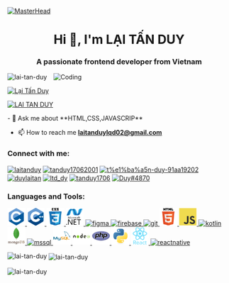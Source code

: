 [![MasterHead](https://blog.imarticus.org/wp-content/uploads/2020/09/vsdq-1024x396.gif)](https://laitanduy.github.io/Lai_Tan_Duy.github.io/)
<h1 align="center">Hi 👋, I'm LẠI TẤN DUY</h1>
<h3 align="center">A passionate frontend developer from Vietnam</h3>
<img align="right" alt="Coding" width="400" <img src="https://cdn.dribbble.com/users/1162077/screenshots/3848914/programmer.gif">
<p align="left"> <img src="https://komarev.com/ghpvc/?username=lai-tan-duy&label=Profile%20views&color=0e75b6&style=flat" alt="lai-tan-duy" /> </p>
<p align="left"> <a href="https://laitanduy.github.io/DY.DEV.github.io/" target="blank"><img src="https://img.shields.io/twitter/url?color=White&label=Follow%20me&logo=D&logoColor=blue&style=social&url=https%3A%2F%2Flaitanduy.github.io%2FLai_Tan_Duy.github.io%2F" alt="Lại Tấn Duy" /></a> </p>
<p align="left"> <a href="https://twitter.com/tanduy17062001" target="blank"><img src="https://img.shields.io/twitter/follow/tanduy17062001?logo=twitter&style=for-the-badge" alt="LAI TAN DUY" /></a> </p>
- 💬 Ask me about **HTML,CSS,JAVASCRIP**

- 📫 How to reach me **laitanduylqd02@gmail.com**

<h3 align="left">Connect with me:</h3>
<p align="left">
<a href="https://dev.to/laitanduy" target="blank"><img align="center" src="https://raw.githubusercontent.com/rahuldkjain/github-profile-readme-generator/master/src/images/icons/Social/devto.svg" alt="laitanduy" height="30" width="40" /></a>
<a href="https://twitter.com/tanduy17062001" target="blank"><img align="center" src="https://raw.githubusercontent.com/rahuldkjain/github-profile-readme-generator/master/src/images/icons/Social/twitter.svg" alt="tanduy17062001" height="30" width="40" /></a>
<a href="https://linkedin.com/in/t%e1%ba%a5n-duy-91aa19202" target="blank"><img align="center" src="https://raw.githubusercontent.com/rahuldkjain/github-profile-readme-generator/master/src/images/icons/Social/linked-in-alt.svg" alt="t%e1%ba%a5n-duy-91aa19202" height="30" width="40" /></a>
<a href="https://fb.com/duylaitan" target="blank"><img align="center" src="https://raw.githubusercontent.com/rahuldkjain/github-profile-readme-generator/master/src/images/icons/Social/facebook.svg" alt="duylaitan" height="30" width="40" /></a>
<a href="https://instagram.com/ltd_dy" target="blank"><img align="center" src="https://raw.githubusercontent.com/rahuldkjain/github-profile-readme-generator/master/src/images/icons/Social/instagram.svg" alt="ltd_dy" height="30" width="40" /></a>
<a href="https://www.youtube.com/c/tanduy1706" target="blank"><img align="center" src="https://raw.githubusercontent.com/rahuldkjain/github-profile-readme-generator/master/src/images/icons/Social/youtube.svg" alt="tanduy1706" height="30" width="40" /></a>
<a href="https://discord.gg/Duy#4870" target="blank"><img align="center" src="https://raw.githubusercontent.com/rahuldkjain/github-profile-readme-generator/master/src/images/icons/Social/discord.svg" alt="Duy#4870" height="30" width="40" /></a>
</p>

<h3 align="left">Languages and Tools:</h3>
<p align="left"> <a href="https://www.cprogramming.com/" target="_blank" rel="noreferrer"> <img src="https://raw.githubusercontent.com/devicons/devicon/master/icons/c/c-original.svg" alt="c" width="40" height="40"/> </a> <a href="https://www.w3schools.com/cpp/" target="_blank" rel="noreferrer"> <img src="https://raw.githubusercontent.com/devicons/devicon/master/icons/cplusplus/cplusplus-original.svg" alt="cplusplus" width="40" height="40"/> </a> <a href="https://www.w3schools.com/css/" target="_blank" rel="noreferrer"> <img src="https://raw.githubusercontent.com/devicons/devicon/master/icons/css3/css3-original-wordmark.svg" alt="css3" width="40" height="40"/> </a> <a href="https://dotnet.microsoft.com/" target="_blank" rel="noreferrer"> <img src="https://raw.githubusercontent.com/devicons/devicon/master/icons/dot-net/dot-net-original-wordmark.svg" alt="dotnet" width="40" height="40"/> </a> <a href="https://www.figma.com/" target="_blank" rel="noreferrer"> <img src="https://www.vectorlogo.zone/logos/figma/figma-icon.svg" alt="figma" width="40" height="40"/> </a> <a href="https://firebase.google.com/" target="_blank" rel="noreferrer"> <img src="https://www.vectorlogo.zone/logos/firebase/firebase-icon.svg" alt="firebase" width="40" height="40"/> </a> <a href="https://git-scm.com/" target="_blank" rel="noreferrer"> <img src="https://www.vectorlogo.zone/logos/git-scm/git-scm-icon.svg" alt="git" width="40" height="40"/> </a> <a href="https://www.w3.org/html/" target="_blank" rel="noreferrer"> <img src="https://raw.githubusercontent.com/devicons/devicon/master/icons/html5/html5-original-wordmark.svg" alt="html5" width="40" height="40"/> </a> <a href="https://developer.mozilla.org/en-US/docs/Web/JavaScript" target="_blank" rel="noreferrer"> <img src="https://raw.githubusercontent.com/devicons/devicon/master/icons/javascript/javascript-original.svg" alt="javascript" width="40" height="40"/> </a> <a href="https://kotlinlang.org" target="_blank" rel="noreferrer"> <img src="https://www.vectorlogo.zone/logos/kotlinlang/kotlinlang-icon.svg" alt="kotlin" width="40" height="40"/> </a> <a href="https://www.mongodb.com/" target="_blank" rel="noreferrer"> <img src="https://raw.githubusercontent.com/devicons/devicon/master/icons/mongodb/mongodb-original-wordmark.svg" alt="mongodb" width="40" height="40"/> </a> <a href="https://www.microsoft.com/en-us/sql-server" target="_blank" rel="noreferrer"> <img src="https://www.svgrepo.com/show/303229/microsoft-sql-server-logo.svg" alt="mssql" width="40" height="40"/> </a> <a href="https://www.mysql.com/" target="_blank" rel="noreferrer"> <img src="https://raw.githubusercontent.com/devicons/devicon/master/icons/mysql/mysql-original-wordmark.svg" alt="mysql" width="40" height="40"/> </a> <a href="https://nodejs.org" target="_blank" rel="noreferrer"> <img src="https://raw.githubusercontent.com/devicons/devicon/master/icons/nodejs/nodejs-original-wordmark.svg" alt="nodejs" width="40" height="40"/> </a> <a href="https://www.php.net" target="_blank" rel="noreferrer"> <img src="https://raw.githubusercontent.com/devicons/devicon/master/icons/php/php-original.svg" alt="php" width="40" height="40"/> </a> <a href="https://www.python.org" target="_blank" rel="noreferrer"> <img src="https://raw.githubusercontent.com/devicons/devicon/master/icons/python/python-original.svg" alt="python" width="40" height="40"/> </a> <a href="https://reactjs.org/" target="_blank" rel="noreferrer"> <img src="https://raw.githubusercontent.com/devicons/devicon/master/icons/react/react-original-wordmark.svg" alt="react" width="40" height="40"/> </a> <a href="https://reactnative.dev/" target="_blank" rel="noreferrer"> <img src="https://reactnative.dev/img/header_logo.svg" alt="reactnative" width="40" height="40"/> </a> </p>
<p><img align="left" src="https://github-readme-stats.vercel.app/api/top-langs?username=lai-tan-duy&show_icons=true&locale=en&layout=compact" alt="lai-tan-duy" /></p>
<p>&nbsp;<img align="center" src="https://github-readme-stats.vercel.app/api?username=lai-tan-duy&show_icons=true&locale=en" alt="lai-tan-duy" /></p>
<p><img align="center" src="https://github-readme-streak-stats.herokuapp.com/?user=lai-tan-duy&" alt="lai-tan-duy" /></p>
